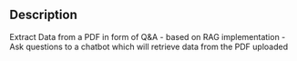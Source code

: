<h2>Description</h2>
Extract Data from a PDF in form of Q&A - based on RAG implementation - Ask questions to a chatbot which will retrieve data from the PDF uploaded
